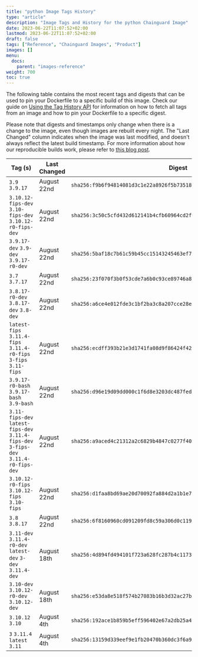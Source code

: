```yaml
---
title: "python Image Tags History"
type: "article"
description: "Image Tags and History for the python Chainguard Image"
date: 2023-06-22T11:07:52+02:00
lastmod: 2023-06-22T11:07:52+02:00
draft: false
tags: ["Reference", "Chainguard Images", "Product"]
images: []
menu:
  docs:
    parent: "images-reference"
weight: 700
toc: true
---
```


The following table contains the most recent tags and digests that can be used to pin your Dockerfile to a specific build of this image. Check our guide on [Using the Tag History API](/chainguard/chainguard-images/using-the-tag-history-api/) for information on how to fetch all tags from an image and how to pin your Dockerfile to a specific digest.

Please note that digests and timestamps only change when there is a change to the image, even though images are rebuilt every night. The "Last Changed" column indicates when the image was last modified, and doesn't always reflect the latest build timestamp. For more information about how our reproducible builds work, please refer to [this blog post](https://www.chainguard.dev/unchained/reproducing-chainguards-reproducible-image-builds).

| Tag (s)                                                                                | Last Changed | Digest                                                                    |
|----------------------------------------------------------------------------------------|--------------|---------------------------------------------------------------------------|
|  `3.9` `3.9.17`                                                                        | August 22nd  | `sha256:f9b6f94814081d3c1e22a8926f5b73518458f4b3294b0cc373cc22c9f0186471` |
|  `3.10.12-fips-dev` `3.10-fips-dev` `3.10.12-r0-fips-dev`                              | August 22nd  | `sha256:3c50c5cfd432d612141b4cfb60964cd2f09ebcc0b6cb17716c27072122693ed2` |
|  `3.9.17-dev` `3.9-dev` `3.9.17-r0-dev`                                                | August 22nd  | `sha256:5baf18c7b61c59b45cc15143245463ef7eecc726cc9a9da48abebe57b1bc35dc` |
|  `3.7` `3.7.17`                                                                        | August 22nd  | `sha256:23f070f3b0f53cde7a6b0c93ce89746a84f1bba7db037a2ac034f7afb2308d9e` |
|  `3.8.17-r0-dev` `3.8.17-dev` `3.8-dev`                                                | August 22nd  | `sha256:a6ce4e012fde3c1bf2ba3c8a207cce28ecb8acde6ec5f140a4adf7477ed47e40` |
|  `latest-fips` `3.11.4-fips` `3.11.4-r0-fips` `3-fips` `3.11-fips`                     | August 22nd  | `sha256:ecdff393b21e3d1741fa08d9f86424f4207feab20859486672f2591841bba6b2` |
|  `3.9.17-r0-bash` `3.9.17-bash` `3.9-bash`                                             | August 22nd  | `sha256:d96e19d09dd000c1f6d8e3203dc487feda4287608779e994eb8d8fca6cd07762` |
|  `3.11-fips-dev` `latest-fips-dev` `3.11.4-fips-dev` `3-fips-dev` `3.11.4-r0-fips-dev` | August 22nd  | `sha256:a9aced4c21312a2c6829b4847c0277f4097788b25db5a78e2a17b0e61f77671e` |
|  `3.10.12-r0-fips` `3.10.12-fips` `3.10-fips`                                          | August 22nd  | `sha256:d1faa8bd69ae20d70092fa884d2a1b1e7d6b6cbc0e62c30ed59fbb9f14b473fa` |
|  `3.8` `3.8.17`                                                                        | August 22nd  | `sha256:6f8160960cd091209fd8c59a306d0c1194d897bf7cd135fe19741833345db993` |
|  `3.11-dev` `3.11.4-r0-dev` `latest-dev` `3-dev` `3.11.4-dev`                          | August 18th  | `sha256:4d894fd494101f723a628fc287b4c11734d535f423525c1647be66e7bd8ed009` |
|  `3.10-dev` `3.10.12-r0-dev` `3.10.12-dev`                                             | August 18th  | `sha256:e53da8e518f574b27083b16b3d32ac27bc0484910d0e46d03b560b02afd495d2` |
|  `3.10.12` `3.10`                                                                      | August 4th   | `sha256:192ace1b859b5eff596402e67a2db25a4216fdf30ead5171994cc3ea4762cbb1` |
|  `3` `3.11.4` `latest` `3.11`                                                          | August 4th   | `sha256:13159d339eef9e1fb20470b360dc3f6a9e42f408c12dd2bb0970bdeb705b1b3c` |
